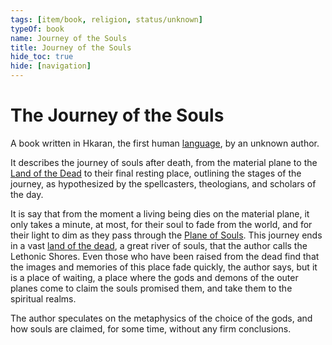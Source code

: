 ```yaml
---
tags: [item/book, religion, status/unknown]
typeOf: book
name: Journey of the Souls
title: Journey of the Souls
hide_toc: true
hide: [navigation]
---
```

# The Journey of the Souls

A book written in Hkaran, the first human [language](<../../species/languages.md>), by an unknown author.

It describes the journey of souls after death, from the material plane to the [Land of the Dead](<../../cosmology/multiverse/spiritual-realms/proximate-realms/land-of-the-dead.md>) to their final resting place, outlining the stages of the journey, as hypothesized by the spellcasters, theologians, and scholars of the day. 

It is say that from the moment a living being dies on the material plane, it only takes a minute, at most, for their soul to fade from the world, and for their light to dim as they pass through the [Plane of Souls](<../../cosmology/multiverse/spiritual-realms/plane-of-souls.md>). This journey ends in a vast [land of the dead](<../../cosmology/multiverse/spiritual-realms/proximate-realms/land-of-the-dead.md>), a great river of souls, that the author calls the Lethonic Shores. Even those who have been raised from the dead find that the images and memories of this place fade quickly, the author says, but it is a place of waiting, a place where the gods and demons of the outer planes come to claim the souls promised them, and take them to the spiritual realms. 

The author speculates on the metaphysics of the choice of the gods, and how souls are claimed, for some time, without any firm conclusions. 